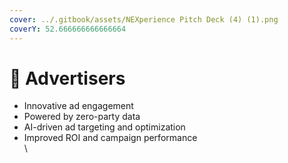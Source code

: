 ```yaml
---
cover: ../.gitbook/assets/NEXperience Pitch Deck (4) (1).png
coverY: 52.666666666666664
---
```


# 🎨 Advertisers

* Innovative ad engagement&#x20;
* Powered by zero-party data
* AI-driven ad targeting and optimization
* Improved ROI and campaign performance\
  \
